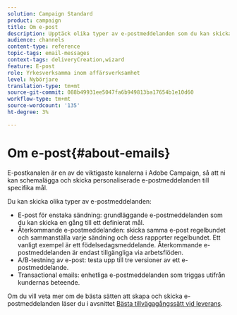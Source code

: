 ```yaml
---
solution: Campaign Standard
product: campaign
title: Om e-post
description: Upptäck olika typer av e-postmeddelanden som du kan skicka med Adobe Campaign.
audience: channels
content-type: reference
topic-tags: email-messages
context-tags: deliveryCreation,wizard
feature: E-post
role: Yrkesverksamma inom affärsverksamhet
level: Nybörjare
translation-type: tm+mt
source-git-commit: 088b49931ee5047fa6b949813ba17654b1e10d60
workflow-type: tm+mt
source-wordcount: '135'
ht-degree: 3%

---
```



# Om e-post{#about-emails}

E-postkanalen är en av de viktigaste kanalerna i Adobe Campaign, så att ni kan schemalägga och skicka personaliserade e-postmeddelanden till specifika mål.

Du kan skicka olika typer av e-postmeddelanden:

* E-post för enstaka sändning: grundläggande e-postmeddelanden som du kan skicka en gång till ett definierat mål.
* Återkommande e-postmeddelanden: skicka samma e-post regelbundet och sammanställa varje sändning och dess rapporter regelbundet. Ett vanligt exempel är ett födelsedagsmeddelande. Återkommande e-postmeddelanden är endast tillgängliga via arbetsflöden.
* A/B-testning av e-post: testa upp till tre versioner av ett e-postmeddelande.
* Transactional emails: enhetliga e-postmeddelanden som triggas utifrån kundernas beteende.

Om du vill veta mer om de bästa sätten att skapa och skicka e-postmeddelanden läser du i avsnittet [Bästa tillvägagångssätt vid leverans](../../sending/using/delivery-best-practices.md).
